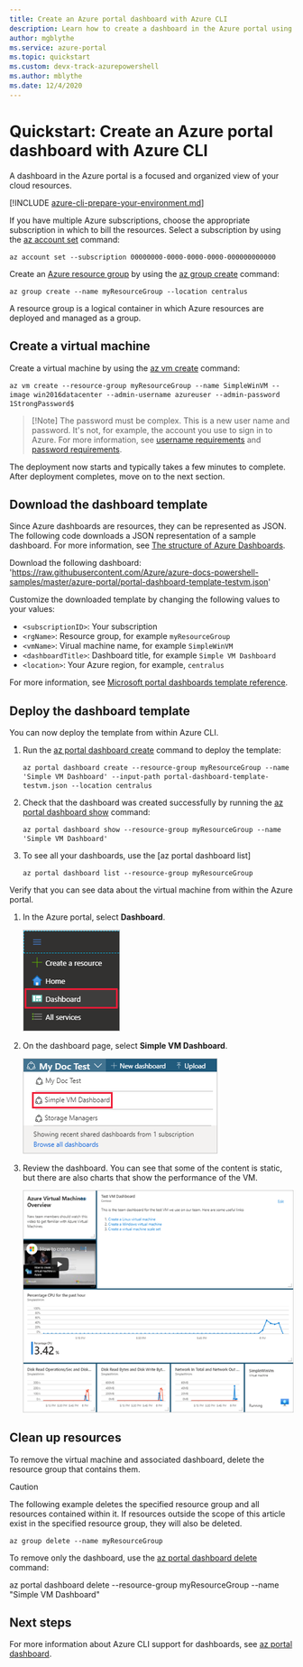 ```yaml
---
title: Create an Azure portal dashboard with Azure CLI
description: Learn how to create a dashboard in the Azure portal using the Azure CLI.
author: mgblythe
ms.service: azure-portal
ms.topic: quickstart
ms.custom: devx-track-azurepowershell
ms.author: mblythe
ms.date: 12/4/2020
---
```


# Quickstart: Create an Azure portal dashboard with Azure CLI

A dashboard in the Azure portal is a focused and organized view of your cloud resources.

[!INCLUDE [azure-cli-prepare-your-environment.md](../../includes/azure-cli-prepare-your-environment.md)]

If you have multiple Azure subscriptions, choose the appropriate subscription in which to bill the resources.
Select a subscription by using the [az account set](/cli/azure/account#az_account_set) command:

   ```azurecli
   az account set --subscription 00000000-0000-0000-0000-000000000000
   ```

Create an [Azure resource group](../azure-resource-manager/management/overview.md) by using the [az group create](/cli/azure/group#az_group_create) command:

   ```azurecli
   az group create --name myResourceGroup --location centralus
   ```

A resource group is a logical container in which Azure resources are deployed and managed as a group.

## Create a virtual machine



Create a virtual machine by using the [az vm create](/cli/azure/vm#az_vm_create) command:

```azurecli
az vm create --resource-group myResourceGroup --name SimpleWinVM --image win2016datacenter --admin-username azureuser --admin-password 1StrongPassword$
```

> [!Note] The password must be complex.
> This is a new user name and password.
> It's not, for example, the account you use to sign in to Azure. 
> For more information, see [username requirements](../virtual-machines/windows/faq.md#what-are-the-username-requirements-when-creating-a-vm)
and [password requirements](../virtual-machines/windows/faq.md#what-are-the-password-requirements-when-creating-a-vm).

The deployment now starts and typically takes a few minutes to complete. After deployment completes, move on to the next section.

## Download the dashboard template

Since Azure dashboards are resources, they can be represented as JSON.
The following code downloads a JSON representation of a sample dashboard.
For more information, see [The structure of Azure Dashboards](./azure-portal-dashboards-structure.md).

Download the following dashboard: 'https://raw.githubusercontent.com/Azure/azure-docs-powershell-samples/master/azure-portal/portal-dashboard-template-testvm.json'

Customize the downloaded template by changing the following values to your values:

* `<subscriptionID>`: Your subscription
* `<rgName>`: Resource group, for example `myResourceGroup`
* `<vmName>`: Virual machine name, for example `SimpleWinVM`
* `<dashboardTitle>`: Dashboard title, for example `Simple VM Dashboard`
* `<location>`: Your Azure region, for example, `centralus`

For more information, see [Microsoft portal dashboards template reference](/azure/templates/microsoft.portal/dashboards).

## Deploy the dashboard template

You can now deploy the template from within Azure CLI.

1. Run the [az portal dashboard create](/cli/azure/ext/portal/portal/dashboard#ext_portal_az_portal_dashboard_create) command to deploy the template:

   ```azurecli
   az portal dashboard create --resource-group myResourceGroup --name 'Simple VM Dashboard' --input-path portal-dashboard-template-testvm.json --location centralus
   ```

1. Check that the dashboard was created successfully by running the [az portal dashboard show](/cli/azure/ext/portal/portal/dashboard#ext_portal_az_portal_dashboard_show) command:

   ```azurecli
   az portal dashboard show --resource-group myResourceGroup --name 'Simple VM Dashboard'
   ```

1. To see all your dashboards, use the [az portal dashboard list]

   ```azurecli
   az portal dashboard list --resource-group myResourceGroup
   ```

Verify that you can see data about the virtual machine from within the Azure portal.

1. In the Azure portal, select **Dashboard**.

   ![Azure portal navigation to dashboard](media/quickstart-portal-dashboard-powershell/navigate-to-dashboards.png)

1. On the dashboard page, select **Simple VM Dashboard**.

   ![Navigate to Simple VM Dashboard](media/quickstart-portal-dashboard-powershell/select-simple-vm-dashboard.png)

1. Review the dashboard. You can see that some of the content is static, but there are also charts
   that show the performance of the VM.

   ![Review Simple VM Dashboard](media/quickstart-portal-dashboard-powershell/review-simple-vm-dashboard.png)

## Clean up resources

To remove the virtual machine and associated dashboard, delete the resource group that contains them.

> [!CAUTION]
> The following example deletes the specified resource group and all resources contained within it.
> If resources outside the scope of this article exist in the specified resource group, they will also be deleted.

```azurecli
az group delete --name myResourceGroup
```

To remove only the dashboard, use the [az portal dashboard delete](/cli/azure/ext/portal/portal/dashboard#ext_portal_az_portal_dashboard_delete) command: 

az portal dashboard delete --resource-group myResourceGroup --name "Simple VM Dashboard"

## Next steps

For more information about Azure CLI support for dashboards, see [az portal dashboard](/cli/azure/ext/portal/portal/dashboard).
